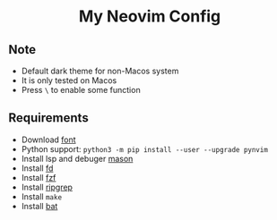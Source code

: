 # <Center>My Neovim Config</Center>

## Note

* Default dark theme for non-Macos system
* It is only tested on Macos
* Press `\` to enable some function

## Requirements

* Download [font](https://www.nerdfonts.com)
* Python support: `python3 -m pip install --user --upgrade pynvim`
* Install lsp and debuger [mason](https://github.com/williamboman/mason.nvim)
* Install [fd](https://github.com/sharkdp/fd)
* Install [fzf](https://github.com/junegunn/fzf)
* Install [ripgrep](https://github.com/BurntSushi/ripgrep)
* Install `make`
* Install [bat](https://github.com/sharkdp/bat)
